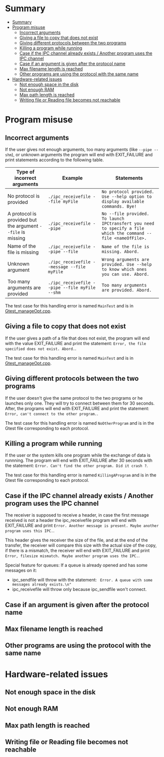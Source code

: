 # Summary
- [Summary](#summary)
- [Program misuse](#program-misuse)
  - [Incorrect arguments](#incorrect-arguments)
  - [Giving a file to copy that does not exist](#giving-a-file-to-copy-that-does-not-exist)
  - [Giving different protocols between the two programs](#giving-different-protocols-between-the-two-programs)
  - [Killing a program while running](#killing-a-program-while-running)
  - [Case if the IPC channel already exists / Another program uses the IPC channel](#case-if-the-ipc-channel-already-exists--another-program-uses-the-ipc-channel)
  - [Case if an argument is given after the protocol name](#case-if-an-argument-is-given-after-the-protocol-name)
  - [Max filename length is reached](#max-filename-length-is-reached)
  - [Other programs are using the protocol with the same name](#other-programs-are-using-the-protocol-with-the-same-name)
- [Hardware-related issues](#hardware-related-issues)
  - [Not enough space in the disk](#not-enough-space-in-the-disk)
  - [Not enough RAM](#not-enough-ram)
  - [Max path length is reached](#max-path-length-is-reached)
  - [Writing file or Reading file becomes not reachable](#writing-file-or-reading-file-becomes-not-reachable)

# Program misuse
## Incorrect arguments
If the user gives not enough arguments, too many arguments (like `--pipe --shm`), or unknown arguments the program will end with EXIT_FAILURE and print statements according to the following table.

|Type of incorrect arguments|Example|Statements|
|---|---|---|
|No protocol is provided| `./ipc_receivefile --file myFile` | `No protocol provided. Use --help option to display available commands. Bye!`
|A protocol is provided but the argument `--file` is missing| `./ipc_receivefile --pipe`| `No --file provided. To launch IPCtransfert you need to specify a file which the command --file <nameOfFile>.`|
|Name of the file is missing|`./ipc_receivefile --pipe --file`|`Name of the file is missing. Abord.`|
|Unknown argument|`./ipc_receivefile --message --file myFile`|`Wrong arguments are provided. Use --help to know which ones you can use. Abord.`|
|Too many arguments are provided|`./ipc_receivefile --pipe --file myFile --shm`|`Too many arguments are provided. Abord.`

The test case for this handling error is named `MainTest` and is in [Gtest_manageOpt.cpp](../gtest/Gtest_manageOpt.cpp).

## Giving a file to copy that does not exist
If the user gives a path of a file that does not exist, the program will end with the value EXIT_FAILURE and print the statement: `Error, the file specified does not exist. Abord.`.

The test case for this handling error is named `MainTest` and is in [Gtest_manageOpt.cpp](../gtest/Gtest_manageOpt.cpp).

## Giving different protocols between the two programs
If the user doesn't give the same protocol to the two programs or he launches only one. They will try to connect between them for 30 seconds. After, the programs will end with EXIT_FAILURE  and print the statement: `Error, can't connect to the other program.`.

The test case for this handling error is named `NoOtherProgram` and is in the Gtest file corresponding to each protocol.

## Killing a program while running
If the user or the system kills one program while the exchange of data is runnning. The program will end with EXIT_FAILURE after 30 seconds with the statement: `Error. Can't find the other program. Did it crash ?`.

The test case for this handling error is named `KillingAProgram` and is in the Gtest file corresponding to each protocol.

## Case if the IPC channel already exists / Another program uses the IPC channel
The receiver is supposed to receive a header, in case the first message received is not a header the ipc_receivefile program will end with EXIT_FAILURE and print `Error. Another message is present. Maybe another program uses this IPC.`.

This header gives the receiver the size of the file, and at the end of the transfer, the receiver will compare this size with the actual size of the copy, if there is a mismatch, the receiver will end with EXIT_FAILURE and print `Error, filesize mismatch. Maybe another program uses the IPC.`.

Special feature for queues:
If a queue is already opened and has some messages on it:
* ipc_sendfile will throw with the statement: ` Error. A queue with some messages already exists.\n"`
* ipc_receivefile will throw only because ipc_sendfile won't connect.

## Case if an argument is given after the protocol name

## Max filename length is reached

## Other programs are using the protocol with the same name

# Hardware-related issues
## Not enough space in the disk

## Not enough RAM

## Max path length is reached

## Writing file or Reading file becomes not reachable

